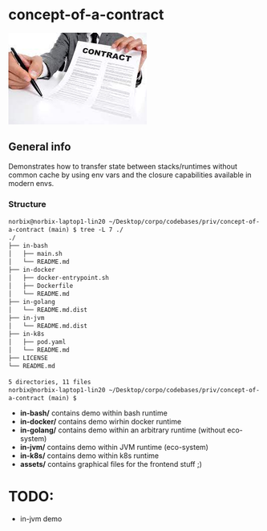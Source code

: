 # concept-of-a-contract

![contract](./assets/contract.jpeg)

## General info

Demonstrates how to transfer state between stacks/runtimes without common cache by using env vars and the closure capabilities available in modern envs.

### Structure 

```shell 
norbix@norbix-laptop1-lin20 ~/Desktop/corpo/codebases/priv/concept-of-a-contract (main) $ tree -L 7 ./
./
├── in-bash
│   ├── main.sh
│   └── README.md
├── in-docker
│   ├── docker-entrypoint.sh
│   ├── Dockerfile
│   └── README.md
├── in-golang
│   └── README.md.dist
├── in-jvm
│   └── README.md.dist
├── in-k8s
│   ├── pod.yaml
│   └── README.md
├── LICENSE
└── README.md

5 directories, 11 files
norbix@norbix-laptop1-lin20 ~/Desktop/corpo/codebases/priv/concept-of-a-contract (main) $ 
```

- **in-bash/** contains demo within bash runtime
- **in-docker/** contains demo wirhin docker runtime
- **in-golang/** contains demo within an arbitrary runtime (without eco-system)
- **in-jvm/** contains demo within JVM runtime (eco-system)
- **in-k8s/** contains demo within k8s runtime
- **assets/** contains graphical files for the frontend stuff ;) 

# TODO:
- in-jvm demo